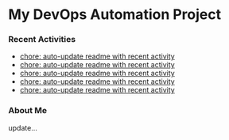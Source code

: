 # My DevOps Automation Project

### Recent Activities
<!-- activity:START -->
- [chore: auto-update readme with recent activity](https://github.com/kaigiii/mybowling-app/commit/70872c88e0f03f0b37b4fa89efa1045ffdcf7e00)
- [chore: auto-update readme with recent activity](https://github.com/kaigiii/mybowling-app/commit/327521466baa2d0c303061db0dd390f206acea51)
- [chore: auto-update readme with recent activity](https://github.com/kaigiii/mybowling-app/commit/31d486df7fc5434026b03323874d5af9d556b337)
- [chore: auto-update readme with recent activity](https://github.com/kaigiii/mybowling-app/commit/29d3ebfd1a4821f4bae3e6644535871736b102a0)
- [chore: auto-update readme with recent activity](https://github.com/kaigiii/mybowling-app/commit/c02b5fd0afb8f5905ee7d0311b09000265863131)
<!-- activity:END -->

### About Me
<!-- MYLINKS:START -->
<!-- MYLINKS:END -->

update...
